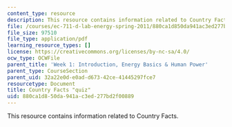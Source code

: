 ```yaml
---
content_type: resource
description: This resource contains information related to Country Facts.
file: /courses/ec-711-d-lab-energy-spring-2011/880ca1d850da941ac3ed277bd2f00889_MITEC_711S11_lec01_ho1.pdf
file_size: 97510
file_type: application/pdf
learning_resource_types: []
license: https://creativecommons.org/licenses/by-nc-sa/4.0/
ocw_type: OCWFile
parent_title: 'Week 1: Introduction, Energy Basics & Human Power'
parent_type: CourseSection
parent_uid: 32a22e0d-e0ad-d673-42ce-41445297fce7
resourcetype: Document
title: Country Facts "quiz"
uid: 880ca1d8-50da-941a-c3ed-277bd2f00889
---
```

This resource contains information related to Country Facts.